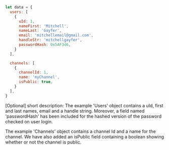 ```javascript
let data = {
  users: [ 
    {
      uId: 1,
      nameFirst: 'Mitchell',
      nameLast: 'Gayfer',
      email: 'mitchellemail@gmail.com',
      handleStr: 'mitchellgayfer',
      passwordHash: 0x5AF3d6,
    }
  ],

  channels: [
    {
      channelId: 1,
      name: 'myChannel',
      isPublic: true,
    }
  ],
}
```

[Optional] short description: 
The example 'Users' object contains a uId, first and last names, email and a handle string. Moreover, a field named 'passwordHash' has been included for the hashed version of the password checked on user login. 

The example 'Channels' object contains a channel Id and a name for the channel. We have also added an isPublic field containing a boolean showing whether or not the channel is public. 